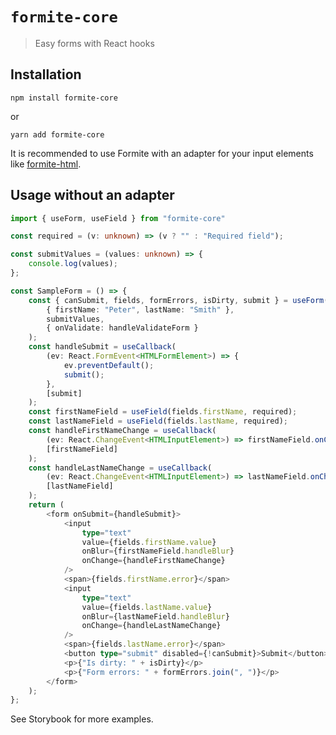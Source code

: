 # `formite-core`

> Easy forms with React hooks

## Installation

`npm install formite-core`

or

`yarn add formite-core`

It is recommended to use Formite with an adapter for your input elements like [formite-html](https://www.npmjs.com/package/formite-html).

## Usage without an adapter

```ts
import { useForm, useField } from "formite-core"

const required = (v: unknown) => (v ? "" : "Required field");

const submitValues = (values: unknown) => {
    console.log(values);
};

const SampleForm = () => {
    const { canSubmit, fields, formErrors, isDirty, submit } = useForm(
        { firstName: "Peter", lastName: "Smith" },
        submitValues,
        { onValidate: handleValidateForm }
    );
    const handleSubmit = useCallback(
        (ev: React.FormEvent<HTMLFormElement>) => {
            ev.preventDefault();
            submit();
        },
        [submit]
    );
    const firstNameField = useField(fields.firstName, required);
    const lastNameField = useField(fields.lastName, required);
    const handleFirstNameChange = useCallback(
        (ev: React.ChangeEvent<HTMLInputElement>) => firstNameField.onChange(ev.currentTarget.value),
        [firstNameField]
    );
    const handleLastNameChange = useCallback(
        (ev: React.ChangeEvent<HTMLInputElement>) => lastNameField.onChange(ev.currentTarget.value),
        [lastNameField]
    );
    return (
        <form onSubmit={handleSubmit}>
            <input
                type="text"
                value={fields.firstName.value}
                onBlur={firstNameField.handleBlur}
                onChange={handleFirstNameChange}
            />
            <span>{fields.firstName.error}</span>
            <input
                type="text"
                value={fields.lastName.value}
                onBlur={lastNameField.handleBlur}
                onChange={handleLastNameChange}
            />
            <span>{fields.lastName.error}</span>
            <button type="submit" disabled={!canSubmit}>Submit</button>
            <p>{"Is dirty: " + isDirty}</p>
            <p>{"Form errors: " + formErrors.join(", ")}</p>
        </form>
    );
};
```

See Storybook for more examples.

